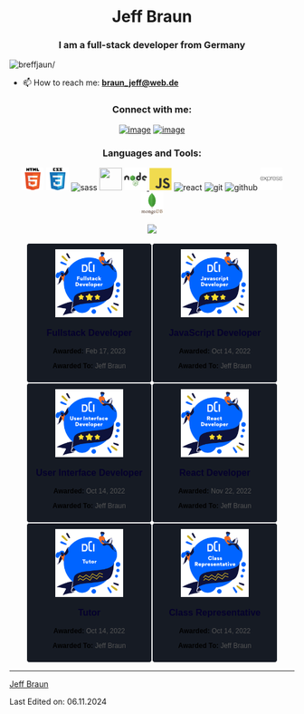 <h1 align="center">Jeff Braun</h1>

<h3 align="center">I am a full-stack developer from Germany</h3>

<p align="left"> <img src=https://komarev.com/ghpvc/?username=breffjaun alt=breffjaun/> </p>

- 📫 How to reach me: **braun_jeff@web.de**

<h3 align="center">Connect with me:</h3>
<div align="center">

[![image](https://img.shields.io/badge/LinkedIn-0077B5?style=for-the-badge&logo=linkedin&logoColor=white)](https://www.linkedin.com/in/jeff-braun-0959091a4/)
[![image](https://img.shields.io/badge/xing-%23006567.svg?style=for-the-badge&logo=xing&logoColor=white)](https://www.xing.com/profile/Jeff_Braun2/cv)
  
</div>

<h3 align="center">Languages and Tools:</h3>

<p align="center"> 
  <a href="https://www.w3.org/html/" target="_blank" style="text-decoration: none;"> 
    <img src="https://raw.githubusercontent.com/devicons/devicon/master/icons/html5/html5-original-wordmark.svg" alt="html5" width="40" height="40"/> 
  </a>
  
  <a href="https://www.w3schools.com/css/" target="_blank" style="text-decoration: none;"> 
    <img src="https://raw.githubusercontent.com/devicons/devicon/master/icons/css3/css3-original-wordmark.svg" alt="css3" width="40" height="40"/> 
  </a>
  
  <a href="https://www.w3schools.com/sass/default.php" target="_blank" style="text-decoration: none;"> 
    <img src="https://cdn.jsdelivr.net/gh/devicons/devicon/icons/sass/sass-original.svg"alt="sass" width="40" height="40"/>
  </a>
  
  <a href="https://www.w3schools.com/bootstrap/" target="_blank" style="text-decoration: none;"> 
    <img src="https://cdn.jsdelivr.net/gh/devicons/devicon/icons/bootstrap/bootstrap-plain-wordmark.svg" width="40" height="40"/>
  </a>
  
  <a href="https://nodejs.org" target="_blank"> 
    <img src="https://raw.githubusercontent.com/devicons/devicon/master/icons/nodejs/nodejs-original-wordmark.svg" alt="nodejs" width="40" height="40"/>
  </a>
      
  <a href="https://developer.mozilla.org/en-US/docs/Web/JavaScript" target="_blank" style="text-decoration: none;"> 
    <img src="https://raw.githubusercontent.com/devicons/devicon/master/icons/javascript/javascript-original.svg" alt="javascript" width="40" height="40"/> 
  </a> 
  
  <a href="https://www.w3schools.com/react/default.asp" target="_blank" style="text-decoration: none;"> 
    <img src="https://cdn.jsdelivr.net/gh/devicons/devicon/icons/react/react-original-wordmark.svg" alt="react" width="40" height="40"/>
  </a>

  <a href="https://git-scm.com/" target="_blank" style="text-decoration: none;"> 
    <img src="https://www.vectorlogo.zone/logos/git-scm/git-scm-icon.svg" alt="git" width="40" height="40"/> 
  </a>
  
  <a href="https://www.w3schools.com/git/git_remote_getstarted.asp?remote=github" target="_blank" style="text-decoration: none;"> 
    <img src="https://cdn.jsdelivr.net/gh/devicons/devicon/icons/github/github-original-wordmark.svg" alt="github" width="40" height="40" /> 
  </a> 
  
  <a href="https://expressjs.com" target="_blank" style="text-decoration: none;"> 
    <img src="https://raw.githubusercontent.com/devicons/devicon/master/icons/express/express-original-wordmark.svg" alt="express" width="40" height="40"/> 
  </a>
  
  <a href="https://www.mongodb.com/" target="_blank" style="text-decoration: none;"> 
    <img src="https://raw.githubusercontent.com/devicons/devicon/master/icons/mongodb/mongodb-original-wordmark.svg" alt="mongodb" width="40" height="40"/> 
  </a>
    
</p>

<p align= "center">
  <img height= "150" src="https://github-readme-stats.vercel.app/api/top-langs/?username=breffjaun&theme=react&layout=compact" />
</p>

<div style="display: flex; justify-content: center; align-items: center; flex-wrap: wrap;">

  <div class="badgr-badge" style="width: 200px; flex-grow: 0; flex-shrink: 0; text-align: center; font-family: Helvetica, Roboto, 'Segoe UI', Calibri, sans-serif; border: 1px solid #ffffff; background-color: #161b24; padding: 10px; border-radius: 5px;">
    <a href="https://api.eu.badgr.io/public/assertions/PG7CLUDTSaeIILOvi_dEIA?identity__email=braun_jeff%40web.de">
      <img width="120px" height="120px" src="./assets/fullstack_developer.png" alt="Fullstack Developer Badge">
    </a>
    <p class="badgr-badge-name" style="font-size: 16px; font-weight: 600; color: #05012c;">Fullstack Developer</p>
    <p class="badgr-badge-date" style="font-size: 12px; color: #555555;"><strong style="color: #000;">Awarded:</strong> Feb 17, 2023</p>
    <p class="badgr-badge-recipient" style="font-size: 12px; color: #555555;"><strong style="color: #000;">Awarded To:</strong> Jeff Braun</p>
  </div>

  <div class="badgr-badge" style="width: 200px; flex-grow: 0; flex-shrink: 0; text-align: center; font-family: Helvetica, Roboto, 'Segoe UI', Calibri, sans-serif; border: 1px solid #ffffff; background-color: #161b24; padding: 10px; border-radius: 5px;">
    <a href="https://api.badgr.io/public/assertions/KXD7ng5RSYSufz8nu_hAGQ?identity__email=braun_jeff%40web.de">
      <img width="120px" height="120px" src="./assets/javascript_developer.png" alt="JavaScript Developer Badge">
    </a>
    <p class="badgr-badge-name" style="font-size: 16px; font-weight: 600; color: #05012c;">JavaScript Developer</p>
    <p class="badgr-badge-date" style="font-size: 12px; color: #555555;"><strong style="color: #000;">Awarded:</strong> Oct 14, 2022</p>
    <p class="badgr-badge-recipient" style="font-size: 12px; color: #555555;"><strong style="color: #000;">Awarded To:</strong> Jeff Braun</p>
  </div>

  <div class="badgr-badge" style="width: 200px; flex-grow: 0; flex-shrink: 0; text-align: center; font-family: Helvetica, Roboto, 'Segoe UI', Calibri, sans-serif; border: 1px solid #ffffff; background-color: #161b24; padding: 10px; border-radius: 5px;">
    <a href="https://api.eu.badgr.io/public/assertions/ed6n6xw5QQerO2NTGKW_Zw?identity__email=braun_jeff%40web.de">
      <img width="120px" height="120px" src="./assets/user-interface_developer.png" alt="User Interface Developer Badge">
    </a>
    <p class="badgr-badge-name" style="font-size: 16px; font-weight: 600; color: #05012c;">User Interface Developer</p>
    <p class="badgr-badge-date" style="font-size: 12px; color: #555555;"><strong style="color: #000;">Awarded:</strong> Oct 14, 2022</p>
    <p class="badgr-badge-recipient" style="font-size: 12px; color: #555555;"><strong style="color: #000;">Awarded To:</strong> Jeff Braun</p>
  </div>

  <!-- Weitere Badges in ähnlichem Format -->
  <div class="badgr-badge" style="width: 200px; flex-grow: 0; flex-shrink: 0; text-align: center; font-family: Helvetica, Roboto, 'Segoe UI', Calibri, sans-serif; border: 1px solid #ffffff; background-color: #161b24; padding: 10px; border-radius: 5px;">
    <a href="https://api.eu.badgr.io/public/assertions/dNSyW9EmQKOq-4qXdotkyQ?identity__email=braun_jeff%40web.de">
      <img width="120px" height="120px" src="./assets/react_developer.png" alt="React Developer Badge">
    </a>
    <p class="badgr-badge-name" style="font-size: 16px; font-weight: 600; color: #05012c;">React Developer</p>
    <p class="badgr-badge-date" style="font-size: 12px; color: #555555;"><strong style="color: #000;">Awarded:</strong> Nov 22, 2022</p>
    <p class="badgr-badge-recipient" style="font-size: 12px; color: #555555;"><strong style="color: #000;">Awarded To:</strong> Jeff Braun</p>
  </div>

  <div class="badgr-badge" style="width: 200px; flex-grow: 0; flex-shrink: 0; text-align: center; font-family: Helvetica, Roboto, 'Segoe UI', Calibri, sans-serif; border: 1px solid #ffffff; background-color: #161b24; padding: 10px; border-radius: 5px;">
    <a href="https://api.eu.badgr.io/public/assertions/hLmSmY6tSci8HnYvY2I0kg?identity__email=braun_jeff%40web.de">
      <img width="120px" height="120px" src="./assets/tutor.png" alt="Tutor Badge">
    </a>
    <p class="badgr-badge-name" style="font-size: 16px; font-weight: 600; color: #05012c;">Tutor</p>
    <p class="badgr-badge-date" style="font-size: 12px; color: #555555;"><strong style="color: #000;">Awarded:</strong> Oct 14, 2022</p>
    <p class="badgr-badge-recipient" style="font-size: 12px; color: #555555;"><strong style="color: #000;">Awarded To:</strong> Jeff Braun</p>
  </div>

  <div class="badgr-badge" style="width: 200px; flex-grow: 0; flex-shrink: 0; text-align: center; font-family: Helvetica, Roboto, 'Segoe UI', Calibri, sans-serif; border: 1px solid #ffffff; background-color: #161b24; padding: 10px; border-radius: 5px;">
    <a href="https://api.eu.badgr.io/public/assertions/7eEsjh6NSZSNIOq3IVDhYA?identity__email=braun_jeff%40web.de">
      <img width="120px" height="120px" src="./assets/class_representative.png" alt="Class Representative Badge">
    </a>
    <p class="badgr-badge-name" style="font-size: 16px; font-weight: 600; color: #05012c;">Class Representative</p>
    <p class="badgr-badge-date" style="font-size: 12px; color: #555555;"><strong style="color: #000;">Awarded:</strong> Oct 14, 2022</p>
    <p class="badgr-badge-recipient" style="font-size: 12px; color: #555555;"><strong style="color: #000;">Awarded To:</strong> Jeff Braun</p>
  </div>
 
</div>


     

</div>

<!-- <table align="center" style="flexbox">
  <tr>
    <td>
      <div align="center" class="badgr-badge" style="font-family: Helvetica, Roboto, &quot;Segoe UI&quot;, Calibri, sans-serif;">
        <a href="https://api.eu.badgr.io/public/assertions/PG7CLUDTSaeIILOvi_dEIA?identity__email=braun_jeff%40web.de">
          <img width="120px" height="120px" src="./assets/fullstack_developer.png">
        </a>
        <p class="badgr-badge-name" style="hyphens: auto; overflow-wrap: break-word; word-wrap: break-word;margin: 0; font-size: 16px; font-weight: 600; font-style: normal; font-stretch: normal; line-height: 1.25; letter-spacing: normal; text-align: left; color: #05012c;">Fullstack Developer</p>
        <p class="badgr-badge-date" style="margin: 0; font-size: 12px; font-style: normal; font-stretch: normal; line-height: 1.67; letter-spacing: normal; text-align: left; color: #555555;"><strong style="font-size: 12px; font-weight: bold; font-style: normal; font-stretch: normal; line-height: 1.67; letter-spacing: normal; text-align: left; color: #000;">Awarded:</strong> Feb 17, 2023</p>
        <p class="badgr-badge-recipient" style="margin: 0; font-size: 12px; font-style: normal; font-stretch: normal; line-height: 1.67; letter-spacing: normal; text-align: left; color: #555555;"><strong style="font-size: 12px; font-weight: bold; font-style: normal; font-stretch: normal; line-height: 1.67; letter-spacing: normal; text-align: left; color: #000;">Awarded To:</strong><span style="display: block;"> Jeff Braun</span></p>
       </div>    
    </td>
    <td>
      <div align="center" class="badgr-badge" style="font-family: Helvetica, Roboto, &quot;     Segoe UI&quot;, Calibri, sans-serif;">
        <a href="https://api.badgr.io/public/assertions/KXD7ng5RSYSufz8nu_hAGQ?identity__email=braun_jeff%40web.de">
          <img width="120px" height="120px" src="./assets/javascript_developer.png">
        </a>
        <p class="badgr-badge-name" style="hyphens: auto; overflow-wrap: break-word; word-wrap: break-word;margin: 0; font-size: 16px; font-weight: 600; font-style: normal; font-stretch: normal; line-height: 1.25; letter-spacing: normal; text-align: left; color: #05012c;">JavaScript Developer</p>
        <p class="badgr-badge-date" style="margin: 0; font-size: 12px; font-style: normal; font-stretch: normal; line-height: 1.67; letter-spacing: normal; text-align: left; color: #555555;"><strong style="font-size: 12px; font-weight: bold; font-style: normal; font-stretch: normal; line-height: 1.67; letter-spacing: normal; text-align: left; color: #000;">Awarded:</strong> Oct 14, 2022</p>
        <p class="badgr-badge-recipient" style="margin: 0; font-size: 12px; font-style: normal; font-stretch: normal; line-height: 1.67; letter-spacing: normal; text-align: left; color: #555555;"><strong style="font-size: 12px; font-weight: bold; font-style: normal; font-stretch: normal; line-height: 1.67; letter-spacing: normal; text-align: left; color: #000;">Awarded To:</strong><span style="display: block;"> Jeff Braun</span></p>
      </div>
    </td>
    <td>
      <div align="center" class="badgr-badge" style="font-family: Helvetica, Roboto, &quot;Segoe UI&quot;, Calibri, sans-serif;">
        <a href="https://api.eu.badgr.io/public/assertions/ed6n6xw5QQerO2NTGKW_Zw?identity__email=braun_jeff%40web.de">
        <img width="120px" height="120px" src="./assets/user-interface_developer.png">
        </a>
        <p class="badgr-badge-name" style="hyphens: auto; overflow-wrap: break-word; word-wrap: break-word;margin: 0; font-size: 16px; font-weight: 600; font-style: normal; font-stretch: normal; line-height: 1.25; letter-spacing: normal; text-align: left; color: #05012c;">User Interface Developer</p>
        <p class="badgr-badge-date" style="margin: 0; font-size: 12px; font-style: normal; font-stretch: normal; line-height: 1.67; letter-spacing: normal; text-align: left; color: #555555;"><strong style="font-size: 12px; font-weight: bold; font-style: normal; font-stretch: normal; line-height: 1.67; letter-spacing: normal; text-align: left; color: #000;">Awarded:</strong> Oct 14, 2022</p>
        <p class="badgr-badge-recipient" style="margin: 0; font-size: 12px; font-style: normal; font-stretch: normal; line-height: 1.67; letter-spacing: normal; text-align: left; color: #555555;"><strong style="font-size: 12px; font-weight: bold; font-style: normal; font-stretch: normal; line-height: 1.67; letter-spacing: normal; text-align: left; color: #000;">Awarded To:</strong><span style="display: block;"> Jeff Braun</span></p>
      </div>
    </td>
  </tr>
  <tr>
    <td>
      <div align="center" class="badgr-badge" style="font-family: Helvetica, Roboto, &quot;Segoe UI&quot;, Calibri, sans-serif;">
        <a href="https://api.eu.badgr.io/public/assertions/dNSyW9EmQKOq-4qXdotkyQ?identity__email=braun_jeff%40web.de">
          <img width="120px" height="120px" src="./assets/react_developer.png">
          </a>
        <p class="badgr-badge-name" style="hyphens: auto; overflow-wrap: break-word; word-wrap: break-word;margin: 0; font-size: 16px; font-weight: 600; font-style: normal; font-stretch: normal; line-height: 1.25; letter-spacing: normal; text-align: left; color: #05012c;">React Developer</p>
        <p class="badgr-badge-date" style="margin: 0; font-size: 12px; font-style: normal; font-stretch: normal; line-height: 1.67; letter-spacing: normal; text-align: left; color: #555555;"><strong style="font-size: 12px; font-weight: bold; font-style: normal; font-stretch: normal; line-height: 1.67; letter-spacing: normal; text-align: left; color: #000;">Awarded:</strong> Nov 22, 2022</p>
        <p class="badgr-badge-recipient" style="margin: 0; font-size: 12px; font-style: normal; font-stretch: normal; line-height: 1.67; letter-spacing: normal; text-align: left; color: #555555;"><strong style="font-size: 12px; font-weight: bold; font-style: normal; font-stretch: normal; line-height: 1.67; letter-spacing: normal; text-align: left; color: #000;">Awarded To:</strong><span style="display: block;"> Jeff Braun</span></p>
      </div>
    </td>
    <td>
      <div align="center" class="badgr-badge" style="font-family: Helvetica, Roboto, &quot;Segoe UI&quot;, Calibri, sans-serif;">
        <a href="https://api.eu.badgr.io/public/assertions/hLmSmY6tSci8HnYvY2I0kg?identity__email=braun_jeff%40web.de">
          <img width="120px" height="120px" src="./assets/tutor.png">
        </a>
        <p class="badgr-badge-name" style="hyphens: auto; overflow-wrap: break-word; word-wrap: break-word;margin: 0; font-size: 16px; font-weight: 600; font-style: normal; font-stretch: normal; line-height: 1.25; letter-spacing: normal; text-align: left; color: #05012c;">Tutor</p>
        <p class="badgr-badge-date" style="margin: 0; font-size: 12px; font-style: normal; font-stretch: normal; line-height: 1.67; letter-spacing: normal; text-align: left; color: #555555;"><strong style="font-size: 12px; font-weight: bold; font-style: normal; font-stretch: normal; line-height: 1.67; letter-spacing: normal; text-align: left; color: #000;">Awarded:</strong> Oct 14, 2022</p>
        <p class="badgr-badge-recipient" style="margin: 0; font-size: 12px; font-style: normal; font-stretch: normal; line-height: 1.67; letter-spacing: normal; text-align: left; color: #555555;"><strong style="font-size: 12px; font-weight: bold; font-style: normal; font-stretch: normal; line-height: 1.67; letter-spacing: normal; text-align: left; color: #000;">Awarded To:</strong><span style="display: block;"> Jeff Braun</span></p>
      </div>
    </td>
    <td>
      <div align="center" class="badgr-badge" style="font-family: Helvetica, Roboto, &quot;Segoe UI&quot;, Calibri, sans-serif;">
        <a href="https://api.eu.badgr.io/public/assertions/7eEsjh6NSZSNIOq3IVDhYA?identity__email=braun_jeff%40web.de">
          <img width="120px" height="120px" src="./assets/class_representative.png">
        </a>
        <p class="badgr-badge-name" style="hyphens: auto; overflow-wrap: break-word; word-wrap: break-word;margin: 0; font-size: 16px; font-weight: 600; font-style: normal; font-stretch: normal; line-height: 1.25; letter-spacing: normal; text-align: left; color: #05012c;">Class Representative</p>
        <p class="badgr-badge-date" style="margin: 0; font-size: 12px; font-style: normal; font-stretch: normal; line-height: 1.67; letter-spacing: normal; text-align: left; color: #555555;"><strong style="font-size: 12px; font-weight: bold; font-style: normal; font-stretch: normal; line-height: 1.67; letter-spacing: normal; text-align: left; color: #000;">Awarded:</strong> Oct 14, 2022</p>
        <p class="badgr-badge-recipient" style="margin: 0; font-size: 12px; font-style: normal; font-stretch: normal; line-height: 1.67; letter-spacing: normal; text-align: left; color: #555555;"><strong style="font-size: 12px; font-weight: bold; font-style: normal; font-stretch: normal; line-height: 1.67; letter-spacing: normal; text-align: left; color: #000;">Awarded To:</strong><span style="display: block;"> Jeff Braun</span></p>
      </div> 
    </td>
  </tr>
</table> -->




------

[Jeff Braun](https://github.com/breffjaun)

Last Edited on: 06.11.2024
